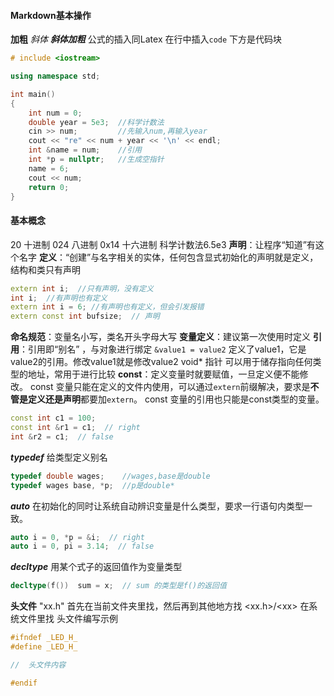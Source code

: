 #### Markdown基本操作
**加粗**
*斜体*
***斜体加粗***
公式的插入同Latex
在行中插入`code`
下方是代码块

```C++
# include <iostream>

using namespace std;

int main()
{
	int num = 0; 
	double year = 5e3;  //科学计数法
	cin >> num;         //先输入num,再输入year
	cout << "re" << num + year << '\n' << endl;
	int &name = num;    //引用
	int *p = nullptr;   //生成空指针
	name = 6;
	cout << num;
	return 0;
}
```

#### 基本概念
20 十进制   024 八进制  0x14 十六进制
科学计数法6.5e3
**声明**：让程序“知道”有这个名字
**定义**：“创建”与名字相关的实体，任何包含显式初始化的声明就是定义，结构和类只有声明

```C++
extern int i;  //只有声明，没有定义
int i;  //有声明也有定义
extern int i = 6; //有声明也有定义，但会引发报错
extern const int bufsize;  // 声明
```

**命名规范**：变量名小写，类名开头字母大写
**变量定义**：建议第一次使用时定义
**引用**：引用即“别名” ，与对象进行绑定
`&value1 = value2` 定义了value1，它是value2的引用。修改value1就是修改value2
void* 指针  可以用于储存指向任何类型的地址，常用于进行比较
**const**：定义变量时就要赋值，一旦定义便不能修改。
const 变量只能在定义的文件内使用，可以通过`extern`前缀解决，要求是**不管是定义还是声明**都要加`extern`。
const 变量的引用也只能是const类型的变量。

```C++
const int c1 = 100;
const int &r1 = c1;  // right
int &r2 = c1;  // false
```

***typedef***
给类型定义别名

```C++
typedef double wages;    //wages,base是double
typedef wages base, *p;  //p是double*
```
***auto***
在初始化的同时让系统自动辨识变量是什么类型，要求一行语句内类型一致。
```C++
auto i = 0, *p = &i;  // right
auto i = 0, pi = 3.14;  // false
```
***decltype***
用某个式子的返回值作为变量类型

```C++
decltype(f())  sum = x;  // sum 的类型是f()的返回值
```

**头文件**
"xx.h" 首先在当前文件夹里找，然后再到其他地方找
$\text{<xx.h>/<xx>}$ 在系统文件里找
头文件编写示例

```C++
#ifndef _LED_H_
#define _LED_H_

//  头文件内容

#endif
```